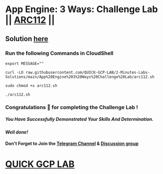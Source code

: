 # App Engine: 3 Ways: Challenge Lab || [ARC112](https://www.cloudskillsboost.google/focuses/63241?parent=catalog) ||

## Solution [here](https://youtu.be/sX1-LFEsizo)

### Run the following Commands in CloudShell

```
export MESSAGE=""
```

```
curl -LO raw.githubusercontent.com/QUICK-GCP-LAB/2-Minutes-Labs-Solutions/main/App%20Engine%203%20Ways%20Challenge%20Lab/arc112.sh

sudo chmod +x arc112.sh

./arc112.sh
```

### Congratulations 🎉 for completing the Challenge Lab !

##### *You Have Successfully Demonstrated Your Skills And Determination.*

#### *Well done!*

#### Don't Forget to Join the [Telegram Channel](https://t.me/QuickGcpLab) & [Discussion group](https://t.me/QuickGcpLabChats)

# [QUICK GCP LAB](https://www.youtube.com/@quickgcplab)
